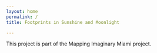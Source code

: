 ```yaml
---
layout: home
permalink: /
title: Footprints in Sunshine and Moonlight

---
```

This project is part of the Mapping Imaginary Miami project.
